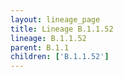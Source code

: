 ```yaml
---
layout: lineage_page
title: Lineage B.1.1.52
lineage: B.1.1.52
parent: B.1.1
children: ['B.1.1.52']
---
```

